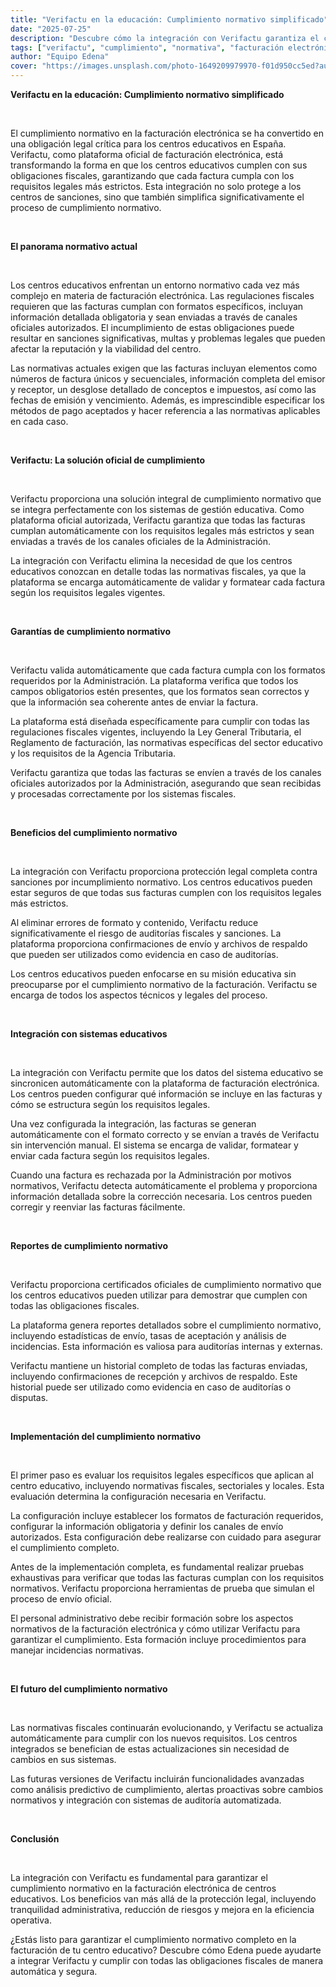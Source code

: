 ```yaml
---
title: "Verifactu en la educación: Cumplimiento normativo simplificado"
date: "2025-07-25"
description: "Descubre cómo la integración con Verifactu garantiza el cumplimiento normativo en la facturación electrónica de centros educativos."
tags: ["verifactu", "cumplimiento", "normativa", "facturación electrónica"]
author: "Equipo Edena"
cover: "https://images.unsplash.com/photo-1649209979970-f01d950cc5ed?auto=format&fit=crop&w=800&q=80"
---
```


**Verifactu en la educación: Cumplimiento normativo simplificado**

<br>

El cumplimiento normativo en la facturación electrónica se ha convertido en una obligación legal crítica para los centros educativos en España. Verifactu, como plataforma oficial de facturación electrónica, está transformando la forma en que los centros educativos cumplen con sus obligaciones fiscales, garantizando que cada factura cumpla con los requisitos legales más estrictos. Esta integración no solo protege a los centros de sanciones, sino que también simplifica significativamente el proceso de cumplimiento normativo.

<br>

**El panorama normativo actual**

<br>

Los centros educativos enfrentan un entorno normativo cada vez más complejo en materia de facturación electrónica. Las regulaciones fiscales requieren que las facturas cumplan con formatos específicos, incluyan información detallada obligatoria y sean enviadas a través de canales oficiales autorizados. El incumplimiento de estas obligaciones puede resultar en sanciones significativas, multas y problemas legales que pueden afectar la reputación y la viabilidad del centro.

Las normativas actuales exigen que las facturas incluyan elementos como números de factura únicos y secuenciales, información completa del emisor y receptor, un desglose detallado de conceptos e impuestos, así como las fechas de emisión y vencimiento. Además, es imprescindible especificar los métodos de pago aceptados y hacer referencia a las normativas aplicables en cada caso.

<br>

**Verifactu: La solución oficial de cumplimiento**

<br>

Verifactu proporciona una solución integral de cumplimiento normativo que se integra perfectamente con los sistemas de gestión educativa. Como plataforma oficial autorizada, Verifactu garantiza que todas las facturas cumplan automáticamente con los requisitos legales más estrictos y sean enviadas a través de los canales oficiales de la Administración.

La integración con Verifactu elimina la necesidad de que los centros educativos conozcan en detalle todas las normativas fiscales, ya que la plataforma se encarga automáticamente de validar y formatear cada factura según los requisitos legales vigentes.

<br>

**Garantías de cumplimiento normativo**

<br>

Verifactu valida automáticamente que cada factura cumpla con los formatos requeridos por la Administración. La plataforma verifica que todos los campos obligatorios estén presentes, que los formatos sean correctos y que la información sea coherente antes de enviar la factura.

La plataforma está diseñada específicamente para cumplir con todas las regulaciones fiscales vigentes, incluyendo la Ley General Tributaria, el Reglamento de facturación, las normativas específicas del sector educativo y los requisitos de la Agencia Tributaria.

Verifactu garantiza que todas las facturas se envíen a través de los canales oficiales autorizados por la Administración, asegurando que sean recibidas y procesadas correctamente por los sistemas fiscales.

<br>

**Beneficios del cumplimiento normativo**

<br>

La integración con Verifactu proporciona protección legal completa contra sanciones por incumplimiento normativo. Los centros educativos pueden estar seguros de que todas sus facturas cumplen con los requisitos legales más estrictos.

Al eliminar errores de formato y contenido, Verifactu reduce significativamente el riesgo de auditorías fiscales y sanciones. La plataforma proporciona confirmaciones de envío y archivos de respaldo que pueden ser utilizados como evidencia en caso de auditorías.

Los centros educativos pueden enfocarse en su misión educativa sin preocuparse por el cumplimiento normativo de la facturación. Verifactu se encarga de todos los aspectos técnicos y legales del proceso.

<br>

**Integración con sistemas educativos**

<br>

La integración con Verifactu permite que los datos del sistema educativo se sincronicen automáticamente con la plataforma de facturación electrónica. Los centros pueden configurar qué información se incluye en las facturas y cómo se estructura según los requisitos legales.

Una vez configurada la integración, las facturas se generan automáticamente con el formato correcto y se envían a través de Verifactu sin intervención manual. El sistema se encarga de validar, formatear y enviar cada factura según los requisitos legales.

Cuando una factura es rechazada por la Administración por motivos normativos, Verifactu detecta automáticamente el problema y proporciona información detallada sobre la corrección necesaria. Los centros pueden corregir y reenviar las facturas fácilmente.

<br>

**Reportes de cumplimiento normativo**

<br>

Verifactu proporciona certificados oficiales de cumplimiento normativo que los centros educativos pueden utilizar para demostrar que cumplen con todas las obligaciones fiscales.

La plataforma genera reportes detallados sobre el cumplimiento normativo, incluyendo estadísticas de envío, tasas de aceptación y análisis de incidencias. Esta información es valiosa para auditorías internas y externas.

Verifactu mantiene un historial completo de todas las facturas enviadas, incluyendo confirmaciones de recepción y archivos de respaldo. Este historial puede ser utilizado como evidencia en caso de auditorías o disputas.

<br>

**Implementación del cumplimiento normativo**

<br>

El primer paso es evaluar los requisitos legales específicos que aplican al centro educativo, incluyendo normativas fiscales, sectoriales y locales. Esta evaluación determina la configuración necesaria en Verifactu.

La configuración incluye establecer los formatos de facturación requeridos, configurar la información obligatoria y definir los canales de envío autorizados. Esta configuración debe realizarse con cuidado para asegurar el cumplimiento completo.

Antes de la implementación completa, es fundamental realizar pruebas exhaustivas para verificar que todas las facturas cumplan con los requisitos normativos. Verifactu proporciona herramientas de prueba que simulan el proceso de envío oficial.

El personal administrativo debe recibir formación sobre los aspectos normativos de la facturación electrónica y cómo utilizar Verifactu para garantizar el cumplimiento. Esta formación incluye procedimientos para manejar incidencias normativas.

<br>

**El futuro del cumplimiento normativo**

<br>

Las normativas fiscales continuarán evolucionando, y Verifactu se actualiza automáticamente para cumplir con los nuevos requisitos. Los centros integrados se benefician de estas actualizaciones sin necesidad de cambios en sus sistemas.

Las futuras versiones de Verifactu incluirán funcionalidades avanzadas como análisis predictivo de cumplimiento, alertas proactivas sobre cambios normativos y integración con sistemas de auditoría automatizada.

<br>

**Conclusión**

<br>

La integración con Verifactu es fundamental para garantizar el cumplimiento normativo en la facturación electrónica de centros educativos. Los beneficios van más allá de la protección legal, incluyendo tranquilidad administrativa, reducción de riesgos y mejora en la eficiencia operativa.

¿Estás listo para garantizar el cumplimiento normativo completo en la facturación de tu centro educativo? Descubre cómo Edena puede ayudarte a integrar Verifactu y cumplir con todas las obligaciones fiscales de manera automática y segura.
